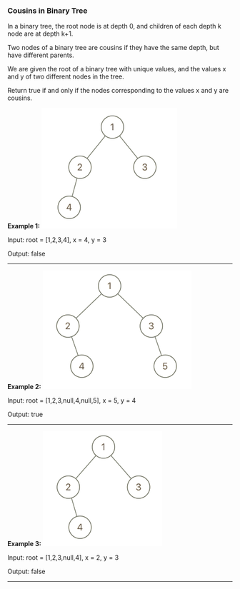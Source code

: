 ### Cousins in Binary Tree

In a binary tree, the root node is at depth 0, and children of each depth k node are at depth k+1.

Two nodes of a binary tree are cousins if they have the same depth, but have different parents.

We are given the root of a binary tree with unique values, and the values x and y of two different nodes in the tree.

Return true if and only if the nodes corresponding to the values x and y are cousins.

**Example 1:**
 ![cousins_in_bt](images/example1.png)
 
 Input: root = [1,2,3,4], x = 4, y = 3
 
 Output: false
 
 __________________
 
**Example 2:**
 ![cousins_in_bt](images/example2.png)
 
 Input: root = [1,2,3,null,4,null,5], x = 5, y = 4
 
 Output: true
 
  __________________

 
**Example 3:**
 ![cousins_in_bt](images/example3.png)

 Input: root = [1,2,3,null,4], x = 2, y = 3

 Output: false
 
  __________________

